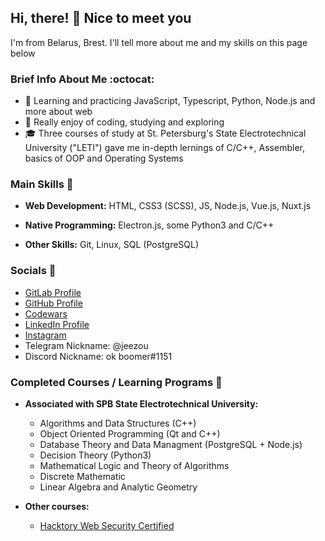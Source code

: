## Hi, there! :wave: Nice to meet you

I'm from Belarus, Brest. I'll tell more about me and my skills on this page below

### Brief Info About Me :octocat:
- :feet: Learning and practicing JavaScript, Typescript, Python, Node.js and more about web 
- :dizzy: Really enjoy of coding, studying and exploring 
- :mortar_board: Three courses of study at St. Petersburg's State Electrotechnical University ("LETI") gave me in-depth lernings of C/C++, Assembler, basics of OOP and Operating Systems

### Main Skills :bookmark_tabs:
  
- **Web Development:** HTML, CSS3 (SCSS), JS, Node.js, Vue.js, Nuxt.js

- **Native Programming:** Electron.js, some Python3 and C/C++

- **Other Skills:** Git, Linux, SQL (PostgreSQL)
</details>

### Socials :iphone:
- [GitLab Profile](https://gitlab.com/jeezou)
- [GitHub Profile](https://github.com/jeezou)
- [Codewars](https://www.codewars.com/users/jeezou)
- [LinkedIn Profile](https://www.linkedin.com/in/pugocoder/)
- [Instagram](https://www.instagram.com/sadindifferentguy/)
- Telegram Nickname: @jeezou 
- Discord Nickname: ok boomer#1151

### Completed Courses / Learning Programs :page_with_curl:
- **Associated with SPB State Electrotechnical University:**
  - Algorithms and Data Structures (C++)
  - Object Oriented Programming (Qt and C++)
  - Database Theory and Data Managment (PostgreSQL + Node.js)
  - Decision Theory (Python3)
  - Mathematical Logic and Theory of Algorithms
  - Discrete Mathematic
  - Linear Algebra and Analytic Geometry

- **Other courses:**
  - [Hacktory Web Security Certified](https://app.hacktory.ai/certificates/0c81aef1-412c-4fce-a1e0-a360876f8664)
